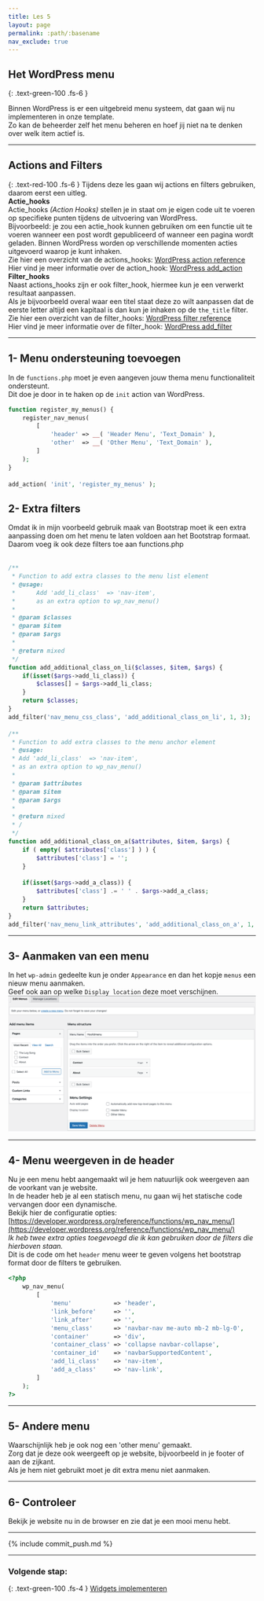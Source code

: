 ```yaml
---
title: Les 5
layout: page 
permalink: :path/:basename 
nav_exclude: true
---
```


## Het WordPress menu
{: .text-green-100 .fs-6 }

Binnen WordPress is er een uitgebreid menu systeem, dat gaan wij nu implementeren in onze template.  
Zo kan de beheerder zelf het menu beheren en hoef jij niet na te denken over welk item actief is.

---
## Actions and Filters
{: .text-red-100 .fs-6 }
Tijdens deze les gaan wij actions en filters gebruiken, daarom eerst een uitleg.    
**Actie_hooks**  
Actie_hooks _(Action Hooks)_ stellen je in staat om je eigen code uit te voeren op specifieke punten tijdens de uitvoering van WordPress.  
Bijvoorbeeld: je zou een actie_hook kunnen gebruiken om een functie uit te voeren wanneer een post wordt gepubliceerd of wanneer een pagina wordt geladen.
Binnen WordPress worden op verschillende momenten acties uitgevoerd waarop je kunt inhaken.  
Zie hier een overzicht van de actions_hooks: [WordPress action reference](https://developer.wordpress.org/apis/hooks/action-reference/)  
Hier vind je meer informatie over de action_hook: [WordPress add_action](https://developer.wordpress.org/reference/functions/add_action/)  
**Filter_hooks**  
Naast actions_hooks zijn er ook filter_hook, hiermee kun je een verwerkt resultaat aanpassen.  
Als je bijvoorbeeld overal waar een titel staat deze zo wilt aanpassen dat de eerste letter altijd een kapitaal is dan kun je inhaken op de `the_title` filter.  
Zie hier een overzicht van de filter_hooks: [WordPress filter reference](https://developer.wordpress.org/apis/hooks/filter-reference/)  
Hier vind je meer informatie over de filter_hook: [WordPress add_filter](https://developer.wordpress.org/reference/functions/add_filter/)  


---
## 1- Menu ondersteuning toevoegen
In de `functions.php` moet je even aangeven jouw thema menu functionaliteit ondersteunt.  
Dit doe je door in te haken op de `init` action van WordPress. 
```php
function register_my_menus() {
	register_nav_menus(
		[
			'header' => __( 'Header Menu', 'Text_Domain' ),
			'other'  => __( 'Other Menu', 'Text_Domain' ),
		]
	);
}

add_action( 'init', 'register_my_menus' );
```

## 2- Extra filters
Omdat ik in mijn voorbeeld gebruik maak van Bootstrap moet ik een extra aanpassing doen om het menu te laten voldoen aan het Bootstrap formaat.  
Daarom voeg ik ook deze filters toe aan functions.php  
```php

/**
 * Function to add extra classes to the menu list element
 * @usage:
 *      Add 'add_li_class'  => 'nav-item',
 *      as an extra option to wp_nav_menu()
 *
 * @param $classes
 * @param $item
 * @param $args
 *
 * @return mixed
 */
function add_additional_class_on_li($classes, $item, $args) {
	if(isset($args->add_li_class)) {
		$classes[] = $args->add_li_class;
	}
	return $classes;
}
add_filter('nav_menu_css_class', 'add_additional_class_on_li', 1, 3);

/**
 * Function to add extra classes to the menu anchor element
 * @usage:
 * Add 'add_li_class'  => 'nav-item',
 * as an extra option to wp_nav_menu()
 *
 * @param $attributes
 * @param $item
 * @param $args
 *
 * @return mixed
 * /
 */
function add_additional_class_on_a($attributes, $item, $args) {
    if ( empty( $attributes['class'] ) ) {
		$attributes['class'] = '';
	}
	
	if(isset($args->add_a_class)) {
		$attributes['class'] .= ' ' . $args->add_a_class;
	}
	return $attributes;
}
add_filter('nav_menu_link_attributes', 'add_additional_class_on_a', 1, 3);

```

---
## 3- Aanmaken van een menu
In het `wp-admin` gedeelte kun je onder `Appearance` en dan het kopje `menus` een nieuw menu aanmaken.  
Geef ook aan op welke `Display location` deze moet verschijnen. 
![menu.png](images%2Fmenu.png)

---
## 4- Menu weergeven in de header
Nu je een menu hebt aangemaakt wil je hem natuurlijk ook weergeven aan de voorkant van je website.  
In de header heb je al een statisch menu, nu gaan wij het statische code vervangen door een dynamische.  
Bekijk hier de configuratie opties: [https://developer.wordpress.org/reference/functions/wp_nav_menu/](https://developer.wordpress.org/reference/functions/wp_nav_menu/)  
_Ik heb twee extra opties toegevoegd die ik kan gebruiken door de filters die hierboven staan._  
Dit is de code om het `header` menu weer te geven volgens het bootstrap format door de filters te gebruiken.  
```php
<?php
    wp_nav_menu(
        [
            'menu'            => 'header',
            'link_before'     => '',
            'link_after'      => '',
            'menu_class'      => 'navbar-nav me-auto mb-2 mb-lg-0',
            'container'       => 'div',
            'container_class' => 'collapse navbar-collapse',
            'container_id'    => 'navbarSupportedContent',
            'add_li_class'    => 'nav-item',
            'add_a_class'     => 'nav-link',
        ]
    );
?>
```

---
## 5- Andere menu
Waarschijnlijk heb je ook nog een 'other menu' gemaakt.  
Zorg dat je deze ook weergeeft op je website, bijvoorbeeld in je footer of aan de zijkant.  
Als je hem niet gebruikt moet je dit extra menu niet aanmaken.  


---
## 6- Controleer
Bekijk je website nu in de browser en zie dat je een mooi menu hebt.

---

{% include commit_push.md %}

---
### Volgende stap:
{: .text-green-100 .fs-4 }
[Widgets implementeren](widgets)
